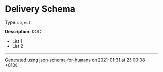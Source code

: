 # Delivery Schema

Type: `object`

**Description:** DOC 
* List 1
* List 2

----------------------------------------------------------------------------------------------------------------------------
Generated using [json-schema-for-humans](https://github.com/coveooss/json-schema-for-humans) on 2021-01-31 at 23:00:08 +0100